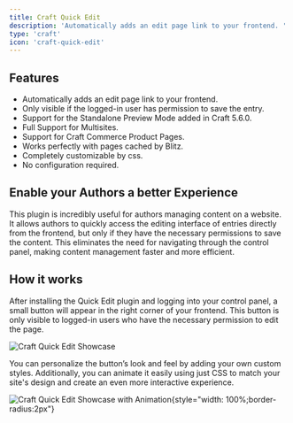 ```yaml
---
title: Craft Quick Edit
description: 'Automatically adds an edit page link to your frontend. '
type: 'craft'
icon: 'craft-quick-edit'
---
```


## Features

- Automatically adds an edit page link to your frontend.
- Only visible if the logged-in user has permission to save the entry.
- Support for the Standalone Preview Mode added in Craft 5.6.0.
- Full Support for Multisites.
- Support for Craft Commerce Product Pages.
- Works perfectly with pages cached by Blitz.
- Completely customizable by css.
- No configuration required.

## Enable your Authors a better Experience

This plugin is incredibly useful for authors managing content on a website. It allows authors to quickly access the editing interface of entries directly from the frontend, but only if they have the necessary permissions to save the content. This eliminates the need for navigating through the control panel, making content management faster and more efficient.

## How it works 

After installing the Quick Edit plugin and logging into your control panel, a small button will appear in the right corner of your frontend. This button is only visible to logged-in users who have the necessary permission to edit the page.

![Craft Quick Edit Showcase](/images/bitmap/craft-quick-edit-showcase.png)

You can personalize the button’s look and feel by adding your own custom styles. Additionally, you can animate it easily using just CSS to match your site's design and create an even more interactive experience.

![Craft Quick Edit Showcase with Animation](/videos/gifs/craft-quick-edit-animation.gif){style="width: 100%;border-radius:2px"}
